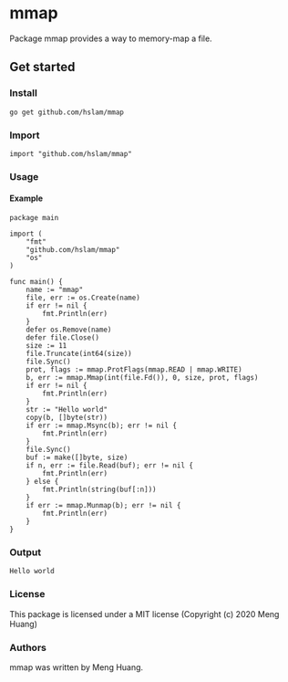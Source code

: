 # mmap
Package mmap provides a way to memory-map a file.

## Get started

### Install
```
go get github.com/hslam/mmap
```
### Import
```
import "github.com/hslam/mmap"
```
### Usage
#### Example
```
package main

import (
	"fmt"
	"github.com/hslam/mmap"
	"os"
)

func main() {
	name := "mmap"
	file, err := os.Create(name)
	if err != nil {
		fmt.Println(err)
	}
	defer os.Remove(name)
	defer file.Close()
	size := 11
	file.Truncate(int64(size))
	file.Sync()
	prot, flags := mmap.ProtFlags(mmap.READ | mmap.WRITE)
	b, err := mmap.Mmap(int(file.Fd()), 0, size, prot, flags)
	if err != nil {
		fmt.Println(err)
	}
	str := "Hello world"
	copy(b, []byte(str))
	if err := mmap.Msync(b); err != nil {
		fmt.Println(err)
	}
	file.Sync()
	buf := make([]byte, size)
	if n, err := file.Read(buf); err != nil {
		fmt.Println(err)
	} else {
		fmt.Println(string(buf[:n]))
	}
	if err := mmap.Munmap(b); err != nil {
		fmt.Println(err)
	}
}
```

### Output
```
Hello world
```

### License
This package is licensed under a MIT license (Copyright (c) 2020 Meng Huang)


### Authors
mmap was written by Meng Huang.


